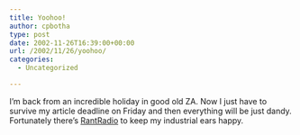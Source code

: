 ```yaml
---
title: Yoohoo!
author: cpbotha
type: post
date: 2002-11-26T16:39:00+00:00
url: /2002/11/26/yoohoo/
categories:
  - Uncategorized

---
```

I&#8217;m back from an incredible holiday in good old ZA. Now I just have to survive my article deadline on Friday and then everything will be just dandy. Fortunately there&#8217;s [RantRadio][1] to keep my industrial ears happy.

 [1]: http://www.rantradio.com/
